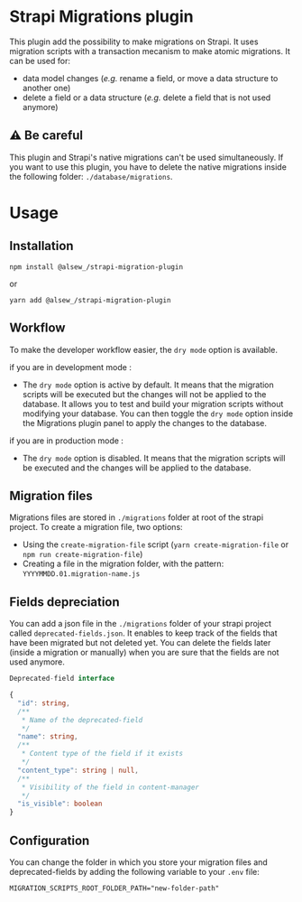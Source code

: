 # Strapi Migrations plugin

This plugin add the possibility to make migrations on Strapi.
It uses migration scripts with a transaction mecanism to make atomic migrations.
It can be used for:

- data model changes (_e.g._ rename a field, or move a data structure to another one)
- delete a field or a data structure (_e.g._ delete a field that is not used anymore)

## ⚠ Be careful

This plugin and Strapi's native migrations can't be used simultaneously.
If you want to use this plugin, you have to delete the native migrations inside the following folder: `./database/migrations`.

# Usage

## Installation

```
npm install @alsew_/strapi-migration-plugin
```

or

```
yarn add @alsew_/strapi-migration-plugin
```

## Workflow

To make the developer workflow easier, the `dry mode` option is available.

if you are in development mode :

- The `dry mode` option is active by default. It means that the migration scripts will be executed but the changes will not be applied to the database. It allows you to test and build your migration scripts without modifying your database. You can then toggle the `dry mode` option inside the Migrations plugin panel to apply the changes to the database.

if you are in production mode :

- The `dry mode` option is disabled. It means that the migration scripts will be executed and the changes will be applied to the database.

## Migration files

Migrations files are stored in `./migrations` folder at root of the strapi project.
To create a migration file, two options:

- Using the `create-migration-file` script (`yarn create-migration-file` or `npm run create-migration-file`)
- Creating a file in the migration folder, with the pattern: `YYYYMMDD.01.migration-name.js`

## Fields depreciation

You can add a json file in the `./migrations` folder of your strapi project called `deprecated-fields.json`.
It enables to keep track of the fields that have been migrated but not deleted yet. You can delete the fields later (inside a migration or manually) when you are sure that the fields are not used anymore.

```ts
Deprecated-field interface

{
  "id": string,
  /**
   * Name of the deprecated-field
   */
  "name": string,
  /**
   * Content type of the field if it exists
   */
  "content_type": string | null,
  /**
   * Visibility of the field in content-manager
   */
  "is_visible": boolean
}
```

## Configuration

You can change the folder in which you store your migration files and deprecated-fields by adding the following variable to your `.env` file:

```
MIGRATION_SCRIPTS_ROOT_FOLDER_PATH="new-folder-path"
```
